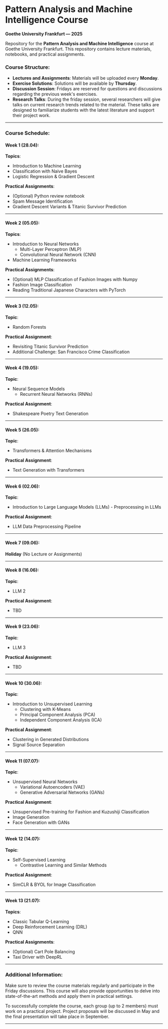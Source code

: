 # Pattern Analysis and Machine Intelligence Course  
**Goethe University Frankfurt — 2025**

Repository for the **Pattern Analysis and Machine Intelligence** course at Goethe University Frankfurt. This repository contains lecture materials, notebooks, and practical assignments. 

### Course Structure:
- **Lectures and Assignments**: Materials will be uploaded every **Monday**.
- **Exercise Solutions**: Solutions will be available by **Thursday**.
- **Discussion Session**: Fridays are reserved for questions and discussions regarding the previous week's exercises.
- **Research Talks**: During the friday session, several researchers will give talks on current research trends related to the material. These talks are designed to familiarize students with the latest literature and support their project work.

---

### Course Schedule:

#### **Week 1 (28.04):**  
**Topics**:  
- Introduction to Machine Learning  
- Classification with Naive Bayes  
- Logistic Regression & Gradient Descent  

**Practical Assignments**:  
- (Optional) Python review notebook  
- Spam Message Identification  
- Gradient Descent Variants & Titanic Survivor Prediction  

---

#### **Week 2 (05.05):**  
**Topics**:  
- Introduction to Neural Networks  
  - Multi-Layer Perceptron (MLP)  
  - Convolutional Neural Network (CNN)  
- Machine Learning Frameworks  

**Practical Assignments**:  
- (Optional) MLP Classification of Fashion Images with Numpy  
- Fashion Image Classification  
- Reading Traditional Japanese Characters with PyTorch  

---

#### **Week 3 (12.05):**  
**Topic**:  
- Random Forests  

**Practical Assignment**:  
- Revisiting Titanic Survivor Prediction  
- Additional Challenge: San Francisco Crime Classification  

---

#### **Week 4 (19.05):**  
**Topic**:  
- Neural Sequence Models  
  - Recurrent Neural Networks (RNNs)  

**Practical Assignment**:  
- Shakespeare Poetry Text Generation  

---

#### **Week 5 (26.05):**  
**Topic**:  
- Transformers & Attention Mechanisms  

**Practical Assignment**:  
- Text Generation with Transformers  

---

#### **Week 6 (02.06):**  
**Topic**:  
- Introduction to Large Language Models (LLMs) - Preprocessing in LLMs

**Practical Assignment**:  
- LLM Data Preprocessing Pipeline
---

#### **Week 7 (09.06):**  
**Holiday** (No Lecture or Assignments)


---
#### **Week 8 (16.06):**  
**Topic**:
- LLM 2

**Practical Assignment**:  
- TBD

---
#### **Week 9 (23.06):**   
**Topic**:  
- LLM 3

**Practical Assignment**:  
- TBD


---

#### **Week 10 (30.06):**  
**Topic**:  
- Introduction to Unsupervised Learning  
  - Clustering with K-Means  
  - Principal Component Analysis (PCA)  
  - Independent Component Analysis (ICA)  

**Practical Assignment**:  
- Clustering in Generated Distributions  
- Signal Source Separation  

---


#### **Week 11 (07.07):**  
**Topic**:  
- Unsupervised Neural Networks  
  - Variational Autoencoders (VAE)  
  - Generative Adversarial Networks (GANs)  

**Practical Assignment**:  
- Unsupervised Pre-training for Fashion and Kuzushiji Classification  
- Image Generation  
- Face Generation with GANs  

---


#### **Week 12 (14.07):** 
**Topic**:  
- Self-Supervised Learning  
  - Contrastive Learning and Similar Methods  

**Practical Assignment**:  
- SimCLR & BYOL for Image Classification  

---

#### **Week 13 (21.07):**  
**Topics**:  
- Classic Tabular Q-Learning  
- Deep Reinforcement Learning (DRL)  
- QNN  

**Practical Assignments**:  
- (Optional) Cart Pole Balancing  
- Taxi Driver with DeepRL  

---

### Additional Information:
Make sure to review the course materials regularly and participate in the Friday discussions. This course will also provide opportunities to delve into state-of-the-art methods and apply them in practical settings. 

To successfully complete the course, each group (up to 2 members) must work on a practical project. Project proposals will be discussed in May and the final presentation will take place in September.

---

